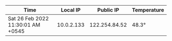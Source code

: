 | Time     | Local IP | Public IP | Temperature |
| ----------- | ----------- | ----------- | ----------- |
| Sat 26 Feb 2022 11:30:01 AM +0545      | 10.0.2.133     | 122.254.84.52  | 48.3° |
